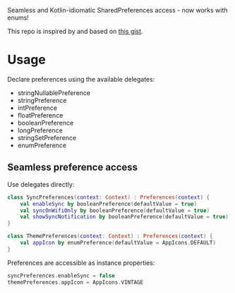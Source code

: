 Seamless and Kotlin-idiomatic SharedPreferences access - now works with enums!

This repo is inspired by and based on [this gist](https://gist.github.com/davidwhitman/b83e1744e8435a2c8cba262c1179f1a8).

# Usage

Declare preferences using the available delegates:
- stringNullablePreference
- stringPreference
- intPreference
- floatPreference
- booleanPreference
- longPreference
- stringSetPreference
- enumPreference

## Seamless preference access

Use delegates directly:

```kotlin
class SyncPreferences(context: Context) : Preferences(context) {
    val enableSync by booleanPreference(defaultValue = true)
    val syncOnWifiOnly by booleanPreference(defaultValue = true)
    val showSyncNotification by booleanPreference(defaultValue = true)
}

class ThemePreferences(context: Context) : Preferences(context) {
    val appIcon by enumPreference(defaultValue = AppIcons.DEFAULT)
}
```

Preferences are accessible as instance properties:

```kotlin
syncPreferences.enableSync = false
themePreferences.appIcon = AppIcons.VINTAGE
```

